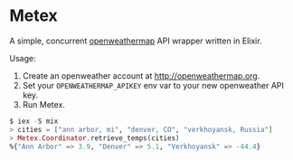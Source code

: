 # Metex

A simple, concurrent [openweathermap](openweathermap.org) API wrapper written in Elixir.


Usage:

1. Create an openweather account at http://openweathermap.org.
2. Set your `OPENWEATHERMAP_APIKEY` env var to your new openweather API key.
3. Run Metex.

```elixir
$ iex -S mix
> cities = ["ann arbor, mi", "denver, CO", "verkhoyansk, Russia"]
> Metex.Coordinator.retrieve_temps(cities)
%{"Ann Arbor" => 3.9, "Denver" => 5.1, "Verkhoyansk" => -44.4}
```
